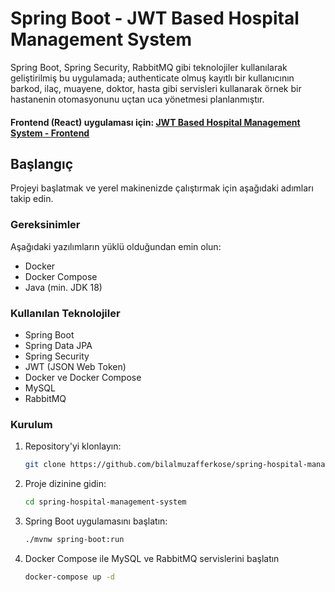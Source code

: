 # Spring Boot - JWT Based Hospital Management System

Spring Boot, Spring Security, RabbitMQ gibi teknolojiler kullanılarak geliştirilmiş bu uygulamada; authenticate olmuş kayıtlı bir kullanıcının barkod, ilaç, muayene, doktor, hasta gibi servisleri kullanarak örnek bir hastanenin otomasyonunu uçtan uca yönetmesi planlanmıştır.

#### Frontend (React) uygulaması için: [JWT Based Hospital Management System - Frontend](https://github.com/bilalmuzafferkose/hospital-management-system-ui)

## Başlangıç

Projeyi başlatmak ve yerel makinenizde çalıştırmak için aşağıdaki adımları takip edin.

### Gereksinimler

Aşağıdaki yazılımların yüklü olduğundan emin olun:
- Docker
- Docker Compose
- Java (min. JDK 18)

### Kullanılan Teknolojiler
- Spring Boot
- Spring Data JPA
- Spring Security
- JWT (JSON Web Token)
- Docker ve Docker Compose
- MySQL
- RabbitMQ

### Kurulum

1. Repository'yi klonlayın:
   ```bash
   git clone https://github.com/bilalmuzafferkose/spring-hospital-management-system
   ```
2. Proje dizinine gidin:
    ```bash
    cd spring-hospital-management-system
    ```
3. Spring Boot uygulamasını başlatın:
    ```bash
    ./mvnw spring-boot:run
    ```
4. Docker Compose ile MySQL ve RabbitMQ servislerini başlatın
    ```bash
    docker-compose up -d
    ```